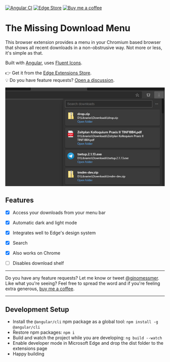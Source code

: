 [![Angular CI](https://github.com/ginomessmer/tmdm/workflows/Angular%20CI/badge.svg)](https://github.com/ginomessmer/tmdm/actions?query=workflow%3A%22Angular+CI%22)
[![Edge Store](https://img.shields.io/badge/Edge%20Store-v2-blue)](https://microsoftedge.microsoft.com/addons/detail/gjjchbkfeokfaifbcokbndccpogfjfpn)
[![Buy me a coffee](https://img.shields.io/badge/buy%20me%20a%20coffee-%E2%98%95-orange)](https://www.buymeacoffee.com/ginomessmer)


# The Missing Download Menu

This browser extension provides a menu in your Chromium based browser that shows all recent downloads in a non-obstrusive way. Not more or less, it's simple as that.

Built with [Angular](https://angular.io), uses [Fluent Icons](https://developer.microsoft.com/en-us/fluentui#/styles/web/icons).

👉 Get it from the [Edge Extensions Store](https://microsoftedge.microsoft.com/addons/detail/gjjchbkfeokfaifbcokbndccpogfjfpn).   
💡 Do you have feature requests? [Open a discussion](https://github.com/ginomessmer/tmdm/discussions/new).

![Hero Cover](docs/img/hero.png)

## Features
- [x] Access your downloads from your menu bar
- [x] Automatic dark and light mode
- [x] Integrates well to Edge's design system
- [x] Search
- [x] Also works on Chrome
- [ ] Disables download shelf


---

Do you have any feature requests? Let me know or tweet [@ginomessmer](https://twitter.com/ginomessmer).  
Like what you're seeing? Feel free to spread the word and if you're feeling extra generous, [buy me a coffee](https://www.buymeacoffee.com/ginomessmer).

---

## Development Setup
- Install the `@angular/cli` npm package as a global tool: `npm install -g @angular/cli`
- Restore npm packages: `npm i`
- Build and watch the project while you are developing: `ng build --watch`
- Enable developer mode in Microsoft Edge and drop the dist folder to the extensions page
- Happy building
